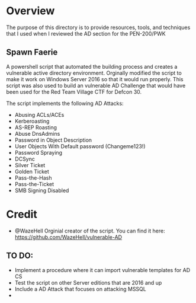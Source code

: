 # Overview

The purpose of this directory is to provide resources, tools, and techniques that I used when I reviewed the AD section for the PEN-200/PWK

## Spawn Faerie

A powershell script that automated the building process and creates a vulnerable active directory environment. Orginally modified the script to make it work on Windows
Server 2016 so that it would run properly. This script was also used to build an vulnerable AD Challenge that would have been used for the Red Team Village CTF for Defcon 30. 

The script implements the following AD Attacks: 

- Abusing ACLs/ACEs
- Kerberoasting
- AS-REP Roasting
- Abuse DnsAdmins
- Password in Object Description
- User Objects With Default password (Changeme123!)
- Password Spraying
- DCSync
- Silver Ticket
- Golden Ticket 
- Pass-the-Hash
- Pass-the-Ticket
- SMB Signing Disabled

# Credit

- @WazeHell Orginial creator of the script. You can find it here: https://github.com/WazeHell/vulnerable-AD

## TO DO:

- Implement a procedure where it can import vulnerable templates for AD CS
- Test the script on other Server editions that are 2016 and up
- Include a AD Attack that focuses on attacking MSSQL
- 

